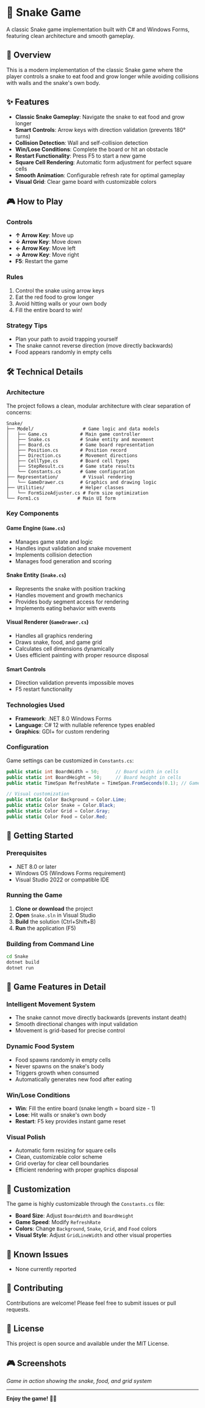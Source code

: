 # 🐍 Snake Game

A classic Snake game implementation built with C# and Windows Forms, featuring clean architecture and smooth gameplay.

## 📖 Overview

This is a modern implementation of the classic Snake game where the player controls a snake to eat food and grow longer while avoiding collisions with walls and the snake's own body.

## ✨ Features

- **Classic Snake Gameplay**: Navigate the snake to eat food and grow longer
- **Smart Controls**: Arrow keys with direction validation (prevents 180° turns)
- **Collision Detection**: Wall and self-collision detection
- **Win/Lose Conditions**: Complete the board or hit an obstacle
- **Restart Functionality**: Press F5 to start a new game
- **Square Cell Rendering**: Automatic form adjustment for perfect square cells
- **Smooth Animation**: Configurable refresh rate for optimal gameplay
- **Visual Grid**: Clear game board with customizable colors

## 🎮 How to Play

### Controls
- **↑ Arrow Key**: Move up
- **↓ Arrow Key**: Move down
- **← Arrow Key**: Move left  
- **→ Arrow Key**: Move right
- **F5**: Restart the game

### Rules
1. Control the snake using arrow keys
2. Eat the red food to grow longer
3. Avoid hitting walls or your own body
4. Fill the entire board to win!

### Strategy Tips
- Plan your path to avoid trapping yourself
- The snake cannot reverse direction (move directly backwards)
- Food appears randomly in empty cells

## 🛠️ Technical Details

### Architecture

The project follows a clean, modular architecture with clear separation of concerns:

```
Snake/
├── Model/                  # Game logic and data models
│   ├── Game.cs            # Main game controller
│   ├── Snake.cs           # Snake entity and movement
│   ├── Board.cs           # Game board representation
│   ├── Position.cs        # Position record
│   ├── Direction.cs       # Movement directions
│   ├── CellType.cs        # Board cell types
│   ├── StepResult.cs      # Game state results
│   └── Constants.cs       # Game configuration
├── Representation/         # Visual rendering
│   └── GameDrawer.cs      # Graphics and drawing logic
├── Utilities/             # Helper classes
│   └── FormSizeAdjuster.cs # Form size optimization
└── Form1.cs              # Main UI form
```

### Key Components

#### Game Engine (`Game.cs`)
- Manages game state and logic
- Handles input validation and snake movement
- Implements collision detection
- Manages food generation and scoring

#### Snake Entity (`Snake.cs`)
- Represents the snake with position tracking
- Handles movement and growth mechanics
- Provides body segment access for rendering
- Implements eating behavior with events

#### Visual Renderer (`GameDrawer.cs`)
- Handles all graphics rendering
- Draws snake, food, and game grid
- Calculates cell dimensions dynamically
- Uses efficient painting with proper resource disposal

#### Smart Controls
- Direction validation prevents impossible moves
- F5 restart functionality

### Technologies Used

- **Framework**: .NET 8.0 Windows Forms
- **Language**: C# 12 with nullable reference types enabled
- **Graphics**: GDI+ for custom rendering

### Configuration

Game settings can be customized in `Constants.cs`:

```csharp
public static int BoardWidth = 50;      // Board width in cells
public static int BoardHeight = 50;     // Board height in cells
public static TimeSpan RefreshRate = TimeSpan.FromSeconds(0.1); // Game speed

// Visual customization
public static Color Background = Color.Lime;
public static Color Snake = Color.Black;
public static Color Grid = Color.Gray;
public static Color Food = Color.Red;
```

## 🚀 Getting Started

### Prerequisites
- .NET 8.0 or later
- Windows OS (Windows Forms requirement)
- Visual Studio 2022 or compatible IDE

### Running the Game

1. **Clone or download** the project
2. **Open** `Snake.sln` in Visual Studio
3. **Build** the solution (Ctrl+Shift+B)
4. **Run** the application (F5)

### Building from Command Line

```bash
cd Snake
dotnet build
dotnet run
```

## 🎯 Game Features in Detail

### Intelligent Movement System
- The snake cannot move directly backwards (prevents instant death)
- Smooth directional changes with input validation
- Movement is grid-based for precise control

### Dynamic Food System
- Food spawns randomly in empty cells
- Never spawns on the snake's body
- Triggers growth when consumed
- Automatically generates new food after eating

### Win/Lose Conditions
- **Win**: Fill the entire board (snake length = board size - 1)
- **Lose**: Hit walls or snake's own body
- **Restart**: F5 key provides instant game reset

### Visual Polish
- Automatic form resizing for square cells
- Clean, customizable color scheme
- Grid overlay for clear cell boundaries
- Efficient rendering with proper graphics disposal

## 🔧 Customization

The game is highly customizable through the `Constants.cs` file:

- **Board Size**: Adjust `BoardWidth` and `BoardHeight`
- **Game Speed**: Modify `RefreshRate` 
- **Colors**: Change `Background`, `Snake`, `Grid`, and `Food` colors
- **Visual Style**: Adjust `GridLineWidth` and other visual properties

## 🐛 Known Issues

- None currently reported

## 🤝 Contributing

Contributions are welcome! Please feel free to submit issues or pull requests.

## 📄 License

This project is open source and available under the MIT License.

## 🎮 Screenshots

*Game in action showing the snake, food, and grid system*

---

**Enjoy the game!** 🐍✨
